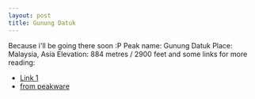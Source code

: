 ```yaml
---
layout: post
title: Gunung Datuk
---
```


Because i'll be going there soon :P Peak name: Gunung Datuk Place: Malaysia, Asia Elevation: 884 metres / 2900 feet and some links for more reading:

- [Link 1](http://www.mchwen.com/mountains/Mount%20Info/G%20Datuk/G%20Datuk.html)
- [from peakware](http://www.peakware.com/peaks.html?pk=1857)
